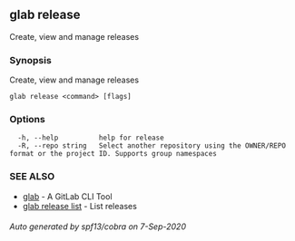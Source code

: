## glab release

Create, view and manage releases

### Synopsis

Create, view and manage releases

```
glab release <command> [flags]
```

### Options

```
  -h, --help          help for release
  -R, --repo string   Select another repository using the OWNER/REPO format or the project ID. Supports group namespaces
```

### SEE ALSO

* [glab](glab.md)	 - A GitLab CLI Tool
* [glab release list](glab_release_list.md)	 - List releases

###### Auto generated by spf13/cobra on 7-Sep-2020
